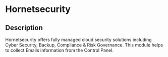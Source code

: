 # Hornetsecurity

## Description

Hornetsecurity offers fully managed cloud security solutions including Cyber Security, Backup, Compliance & Risk Governance. This module helps to collect Emails information from the Control Panel.
